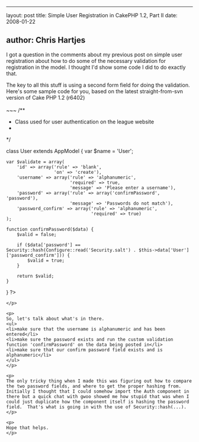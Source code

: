<hr />

<p>layout: post
title: Simple User Registration in CakePHP 1.2, Part II
date: 2008-01-22</p>

<h2>author: Chris Hartjes</h2>

<p>I got a question in the comments about my previous post on simple user registration about how to do some of the necessary validation for registration in the model.  I thought I'd show some code I did to do exactly that.
</p>

<p>
The key to all this stuff is using a second form field for doing the validation.  Here's some sample code for you, based on the latest straight-from-svn version of Cake PHP 1.2 (r6402)
<br /><br />
~~~
<?php

/**
 * Class used for user authentication on the league website
 *
 */

class User extends AppModel
{
    var $name = 'User';

    var $validate = array(
        'id' => array('rule' => 'blank',
                      'on' => 'create'),
        'username' => array('rule' => 'alphanumeric',
                            'required' => true,
                            'message' => 'Please enter a username'),
        'password' => array('rule' => array('confirmPassword', 'password'),
                            'message' => 'Passwords do not match'),
        'password_confirm' => array('rule' => 'alphanumeric',
                                    'required' => true)
    );

    function confirmPassword($data) {
        $valid = false;
        
        if ($data['password'] == Security::hash(Configure::read('Security.salt') . $this->data['User']['password_confirm'])) {
            $valid = true;
        } 
        
        return $valid;
    }

}
?>
~~~
</p>

<p>
So, let's talk about what's in there.  
<ul>
<li>make sure that the username is alphanumeric and has been entered</li>
<li>make sure the password exists and run the custom validation function 'confirmPassword' on the data being posted in</li>
<li>make sure that our confirm password field exists and is alphanumeric</li>
</ul>
</p>

<p>
The only tricky thing when I made this was figuring out how to compare the two password fields, and where to get the proper hashing from.  Initially I thought that I could somehow import the Auth component in there but a quick chat with gwoo showed me how stupid that was when I could just duplicate how the component itself is hashing the password field.  That's what is going in with the use of Security::hash(...).
</p>

<p>
Hope that helps.
</p>
